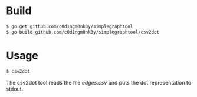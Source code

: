 # Build
````bash
$ go get github.com/c0d1ngm0nk3y/simplegraphtool
$ go build github.com/c0d1ngm0nk3y/simplegraphtool/csv2dot
````
# Usage
````bash
$ csv2dot
````
The csv2dot tool reads the file *edges.csv* and puts the dot representation to stdout.
